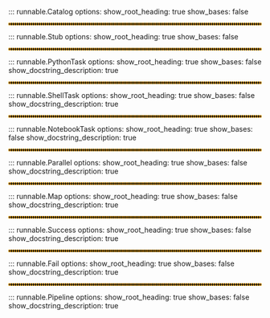 ::: runnable.Catalog
    options:
        show_root_heading: true
        show_bases: false

<hr style="border:2px dotted orange">

::: runnable.Stub
    options:
        show_root_heading: true
        show_bases: false

<hr style="border:2px dotted orange">

::: runnable.PythonTask
    options:
        show_root_heading: true
        show_bases: false
        show_docstring_description: true

<hr style="border:2px dotted orange">

::: runnable.ShellTask
    options:
        show_root_heading: true
        show_bases: false
        show_docstring_description: true

<hr style="border:2px dotted orange">

::: runnable.NotebookTask
    options:
        show_root_heading: true
        show_bases: false
        show_docstring_description: true

<hr style="border:2px dotted orange">

::: runnable.Parallel
    options:
        show_root_heading: true
        show_bases: false
        show_docstring_description: true

<hr style="border:2px dotted orange">

::: runnable.Map
    options:
        show_root_heading: true
        show_bases: false
        show_docstring_description: true

<hr style="border:2px dotted orange">

::: runnable.Success
    options:
        show_root_heading: true
        show_bases: false
        show_docstring_description: true

<hr style="border:2px dotted orange">

::: runnable.Fail
    options:
        show_root_heading: true
        show_bases: false
        show_docstring_description: true

<hr style="border:2px dotted orange">

::: runnable.Pipeline
    options:
        show_root_heading: true
        show_bases: false
        show_docstring_description: true
